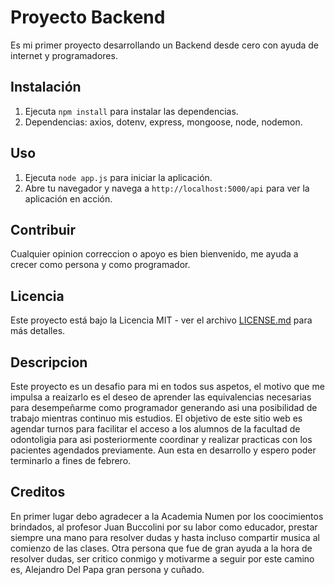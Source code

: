 # Proyecto Backend

Es mi primer proyecto desarrollando un Backend desde cero con ayuda de internet y programadores.

## Instalación

1. Ejecuta `npm install` para instalar las dependencias.
2. Dependencias: axios, dotenv, express, mongoose, node, nodemon.

## Uso
1. Ejecuta `node app.js` para iniciar la aplicación.
2. Abre tu navegador y navega a `http://localhost:5000/api` para ver la aplicación en acción.

## Contribuir

Cualquier opinion correccion o apoyo es bien bienvenido, me ayuda a crecer como persona y como
programador. 

## Licencia

Este proyecto está bajo la Licencia MIT - ver el archivo [LICENSE.md](LICENSE.md) para más detalles.

## Descripcion

Este proyecto es un desafio para mi en todos sus aspetos, el motivo que me impulsa a reaizarlo
es el deseo de aprender las equivalencias necesarias para desempeñarme como programador generando asi
una posibilidad de trabajo mientras continuo mis estudios.
El objetivo de este sitio web es agendar turnos para facilitar el acceso a los alumnos de la facultad
de odontoligia para asi posteriormente coordinar y realizar practicas con los pacientes agendados previamente.
Aun esta en desarrollo y espero poder terminarlo a fines de febrero.

## Creditos

En primer lugar debo agradecer a la Academia Numen por los coocimientos brindados, al profesor Juan Buccolini
por su labor como educador, prestar siempre una mano para resolver dudas y hasta incluso compartir musica al
comienzo de las clases.
Otra persona que fue de gran ayuda a la hora de resolver dudas, ser critico conmigo y motivarme a seguir por este
camino es, Alejandro Del Papa gran persona y cuñado.